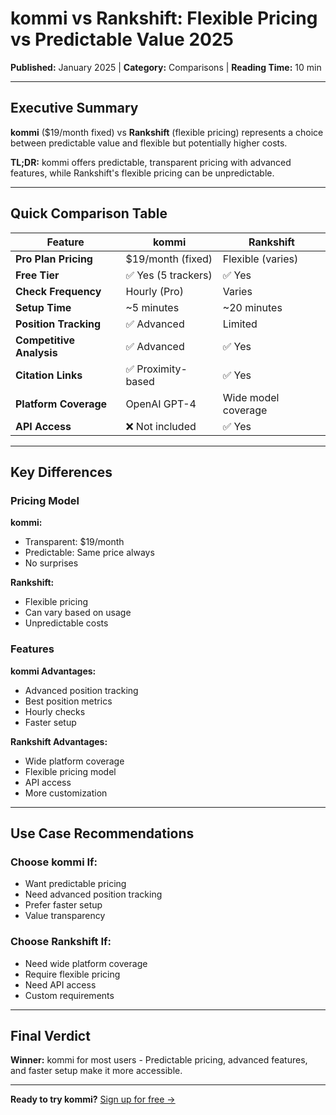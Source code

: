 # kommi vs Rankshift: Flexible Pricing vs Predictable Value 2025

**Published:** January 2025 | **Category:** Comparisons | **Reading Time:** 10 min

---

## Executive Summary

**kommi** ($19/month fixed) vs **Rankshift** (flexible pricing) represents a choice between predictable value and flexible but potentially higher costs.

**TL;DR:** kommi offers predictable, transparent pricing with advanced features, while Rankshift's flexible pricing can be unpredictable.

---

## Quick Comparison Table

| Feature | kommi | Rankshift |
|---------|-------|-----------|
| **Pro Plan Pricing** | $19/month (fixed) | Flexible (varies) |
| **Free Tier** | ✅ Yes (5 trackers) | ✅ Yes |
| **Check Frequency** | Hourly (Pro) | Varies |
| **Setup Time** | ~5 minutes | ~20 minutes |
| **Position Tracking** | ✅ Advanced | Limited |
| **Competitive Analysis** | ✅ Advanced | ✅ Yes |
| **Citation Links** | ✅ Proximity-based | ✅ Yes |
| **Platform Coverage** | OpenAI GPT-4 | Wide model coverage |
| **API Access** | ❌ Not included | ✅ Yes |

---

## Key Differences

### Pricing Model

**kommi:** 
- Transparent: $19/month
- Predictable: Same price always
- No surprises

**Rankshift:**
- Flexible pricing
- Can vary based on usage
- Unpredictable costs

### Features

**kommi Advantages:**
- Advanced position tracking
- Best position metrics
- Hourly checks
- Faster setup

**Rankshift Advantages:**
- Wide platform coverage
- Flexible pricing model
- API access
- More customization

---

## Use Case Recommendations

### Choose kommi If:
- Want predictable pricing
- Need advanced position tracking
- Prefer faster setup
- Value transparency

### Choose Rankshift If:
- Need wide platform coverage
- Require flexible pricing
- Need API access
- Custom requirements

---

## Final Verdict

**Winner:** kommi for most users - Predictable pricing, advanced features, and faster setup make it more accessible.

---

**Ready to try kommi?** [Sign up for free →](/auth)


